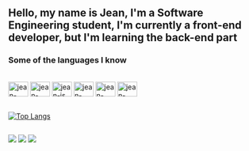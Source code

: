 ## Hello, my name is Jean, I'm a Software Engineering student, I'm currently a front-end developer, but I'm learning the back-end part

### Some of the languages ​​I know

<div style="display: inline_block"><br>
  <img align="center" alt="jean-html" height="30" width="40" src="https://cdn.jsdelivr.net/gh/devicons/devicon@latest/icons/html5/html5-original.svg">
  <img align="center" alt="jean-css" height="30" width="40" src="https://cdn.jsdelivr.net/gh/devicons/devicon@latest/icons/css3/css3-original.svg">
  <img align="center" alt="jean-js" height="30" width="40" src="https://cdn.jsdelivr.net/gh/devicons/devicon@latest/icons/javascript/javascript-original.svg">
  <img align="center" alt="jean-nodejs" height="30" width="40" src="https://cdn.jsdelivr.net/gh/devicons/devicon@latest/icons/nodejs/nodejs-plain-wordmark.svg">
  <img align="center" alt="jean-react" height="30" width="40" src="https://cdn.jsdelivr.net/gh/devicons/devicon@latest/icons/react/react-original.svg">
  <img align="center" alt="jean-java" height="30" width="40" src="https://cdn.jsdelivr.net/gh/devicons/devicon@latest/icons/java/java-plain-wordmark.svg">       
</div>
<br />

  [![Top Langs](https://github-readme-stats.vercel.app/api/top-langs/?username=jeanjacintho&layout=pie&theme=github_dark)](https://github.com/jeanjacintho/)
  
  ##
 
<div> 
  <a href="https://instagram.com/jeanjacintho" target="_blank"><img src="https://img.shields.io/badge/-Instagram-%23E4405F?style=for-the-badge&logo=instagram&logoColor=white" target="_blank"></a>
  <a href = "mailto:jeanjacintho@yahoo.com.br"><img src="https://img.shields.io/badge/-Gmail-%23333?style=for-the-badge&logo=gmail&logoColor=white" target="_blank"></a>
  <a href="https://www.linkedin.com/in/jeanjacintho" target="_blank"><img src="https://img.shields.io/badge/-LinkedIn-%230077B5?style=for-the-badge&logo=linkedin&logoColor=white" target="_blank"></a> 
  
</div>

